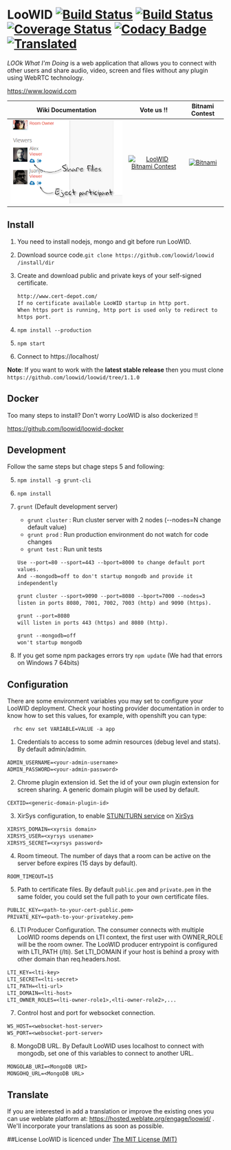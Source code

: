 # LooWID [![Build Status](https://travis-ci.org/loowid/loowid.svg?branch=master)](https://travis-ci.org/loowid/loowid) [![Build Status](https://api.shippable.com/projects/54d253435ab6cc13528acebb/badge?branchName=master)](https://app.shippable.com/projects/54d253435ab6cc13528acebb/builds/latest) [![Coverage Status](https://coveralls.io/repos/loowid/loowid/badge.svg?branch=master)](https://coveralls.io/r/loowid/loowid?branch=master) [![Codacy Badge](https://www.codacy.com/project/badge/ac8effa59d594bb0aa4c344da6a92527)](https://www.codacy.com/public/alexballeste/loowid) [![Translated](https://hosted.weblate.org/widgets/loowid/-/svg-badge.svg)](https://hosted.weblate.org/widgets/loowid/-/svg-badge.svg)

*LOOk What I'm Doing* is a web application that allows you to connect with other users and share audio, video, screen and files without any plugin using WebRTC technology.

https://www.loowid.com

Wiki Documentation | Vote us !! | Bitnami Contest
:---:|:---:|:---:
[![Wiki Documentation](https://raw.githubusercontent.com/loowid/loowid-doc/master/images/howtouse/6-user-buttons.png)](https://github.com/loowid/loowid/wiki)|[![LooWID Bitnami Contest](https://d33np9n32j53g7.cloudfront.net/assets/stacks/loowid/img/loowid-module-20caa0b9cc4fc99d7b5929ab83f8418f.png)](https://bitnami.com/stack/loowid?utm_source=bitnami&utm_medium=badge&utm_term=loowid&utm_campaign=Application%2BContest)|[![Bitnami](https://pbs.twimg.com/profile_images/378800000732241585/9e00ada9691f6aab16668cfb9dfa2f1c_normal.png)](https://bitnami.com/contest?page=4&product=loowid&utm_campaign=Application%2BContest&utm_medium=badge&utm_source=bitnami&utm_term=loowid)

  
## Install

  1. You need to install nodejs, mongo and git before run LooWID.
  2. Download source code.`
      git clone https://github.com/loowid/loowid /install/dir
`
  3. Create and download public and private keys of your self-signed certificate.

      ```
      http://www.cert-depot.com/
      If no certificate available LooWID startup in http port. 
      When https port is running, http port is used only to redirect to https port.
      ```
      
  4. `npm install --production`
  5. `npm start`
  6. Connect to https://localhost/

**Note**: If you want to work with the **latest stable release** then you must clone `https://github.com/loowid/loowid/tree/1.1.0`

## Docker

  Too many steps to install? Don't worry LooWID is also dockerized !!
  
  https://github.com/loowid/loowid-docker
  
## Development

  Follow the same steps but chage steps 5 and following:
  
  5. `npm install -g grunt-cli`
 
  6. `npm install`
  
  7. `grunt` (Default development server)
  
	 * `grunt cluster`	: Run cluster server with 2 nodes (--nodes=N change default value)
	 * `grunt prod`		: Run production environment do not watch for code changes
	 * `grunt test`		: Run unit tests

	 ```
	 Use --port=80 --sport=443 --bport=8000 to change default port values.
	 And --mongodb=off to don't startup mongodb and provide it independently
	 ```
	 ```
	 grunt cluster --sport=9090 --port=8080 --bport=7000 --nodes=3 
	 listen in ports 8080, 7001, 7002, 7003 (http) and 9090 (https).
	 ```
	 ```
	 grunt --port=8080 
	 will listen in ports 443 (https) and 8080 (http).
	 ```
	 ```
	 grunt --mongodb=off 
	 won't startup mongodb
	 ```
   
  7. If you get some npm packages errors try `npm update` (We had that errors on Windows 7 64bits)
  
## Configuration


  There are some environment variables you may set to configure your LooWID deployment. 
  Check your hosting provider documentation in order to know how to set this values, for example, with openshift you can type:
  ```
  	rhc env set VARIABLE=VALUE -a app
  ```
  1. Credentials to access to some admin resources (debug level and stats). By default admin/admin.

  ```
  ADMIN_USERNAME=<your-admin-username>
  ADMIN_PASSWORD=<your-admin-password>
  ```
  2. Chrome plugin extension id. Set the id of your own plugin extension for screen sharing. A generic domain plugin will be used by default.
  
  ```
  CEXTID=<generic-domain-plugin-id>
  ```
  3. XirSys configuration, to enable [STUN/TURN service](https://github.com/loowid/loowid/wiki/LooWID's-communication-stack) on [XirSys](https://xirsys.com/)
  
  ```
  XIRSYS_DOMAIN=<xyrsis domain>
  XIRSYS_USER=<xyrsys usename>
  XIRSYS_SECRET=<xyrsys password>
  ```
  4. Room timeout. The number of days that a room can be active on the server before expires (15 days by default).

  ```
  ROOM_TIMEOUT=15
  ```
  5. Path to certificate files. By default `public.pem` and `private.pem` in the same folder, you could set the full path to your own certificate files.

  ```
  PUBLIC_KEY=<path-to-your-cert-public.pem>
  PRIVATE_KEY=<path-to-your-privatekey.pem>
  ```

  6. LTI Producer Configuration. The consumer connects with multiple LooWID rooms depends on LTI context, the first user with OWNER_ROLE will be the room owner. 
  The LooWID producer entrypoint is configured with LTI_PATH (/lti). Set LTI_DOMAIN if your host is behind a proxy with other domain than req.headers.host. 

  ```
  LTI_KEY=<lti-key>
  LTI_SECRET=<lti-secret>
  LTI_PATH=<lti-url>
  LTI_DOMAIN=<lti-host>
  LTI_OWNER_ROLES=<lti-owner-role1>,<lti-owner-role2>,...
  ```

  7. Control host and port for websocket connection. 

  ```
  WS_HOST=<websocket-host-server>
  WS_PORT=<websocket-port-server>
  ```

  8. MongoDB URL. By Default LooWID uses localhost to connect with mongodb, set one of this variables to connect to another URL. 

  ```
  MONGOLAB_URI=<MongoDB URI>
  MONGOHQ_URL=<MongoDB URL>
  ```
  
## Translate
  If you are interested in add a translation or improve the existing ones you can use weblate platform at: 
  https://hosted.weblate.org/engage/loowid/ . We'll incorporate your translations as soon as possible.
  
##License
  LooWID is licenced under [The MIT License (MIT)](https://github.com/loowid/loowid/blob/master/LICENSE) 
